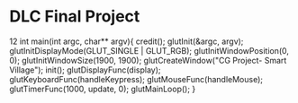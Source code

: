 # DLC Final Project
12
int main(int argc, char** argv){
    credit();
	glutInit(&argc, argv);
	glutInitDisplayMode(GLUT_SINGLE | GLUT_RGB);
	glutInitWindowPosition(0, 0);
	glutInitWindowSize(1900, 1900);
	glutCreateWindow("CG Project- Smart Village");
	init();
	glutDisplayFunc(display);
    glutKeyboardFunc(handleKeypress);
    glutMouseFunc(handleMouse);
    glutTimerFunc(1000, update, 0);
    glutMainLoop();
}
